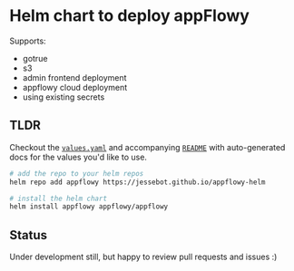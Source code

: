 # Helm chart to deploy appFlowy

Supports:

- gotrue
- s3
- admin frontend deployment
- appflowy cloud deployment
- using existing secrets

## TLDR

Checkout the [`values.yaml`](./appflowy/values.yaml) and accompanying [`README`](./appflowy/README.md) with auto-generated docs for the values you'd like to use.

```bash
# add the repo to your helm repos
helm repo add appflowy https://jessebot.github.io/appflowy-helm

# install the helm chart
helm install appflowy appflowy/appflowy
```

## Status
Under development still, but happy to review pull requests and issues :)

